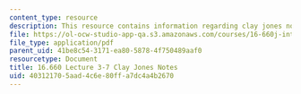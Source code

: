 ```yaml
---
content_type: resource
description: This resource contains information regarding clay jones notes.
file: https://ol-ocw-studio-app-qa.s3.amazonaws.com/courses/16-660j-introduction-to-lean-six-sigma-methods-january-iap-2012/403121705aad4c6e80ffa7dc4a4b2670_MIT16_660IAP12_3-7JonNot.pdf
file_type: application/pdf
parent_uid: 41be8c54-3171-ea80-5878-4f750489aaf0
resourcetype: Document
title: 16.660 Lecture 3-7 Clay Jones Notes
uid: 40312170-5aad-4c6e-80ff-a7dc4a4b2670
---
```

